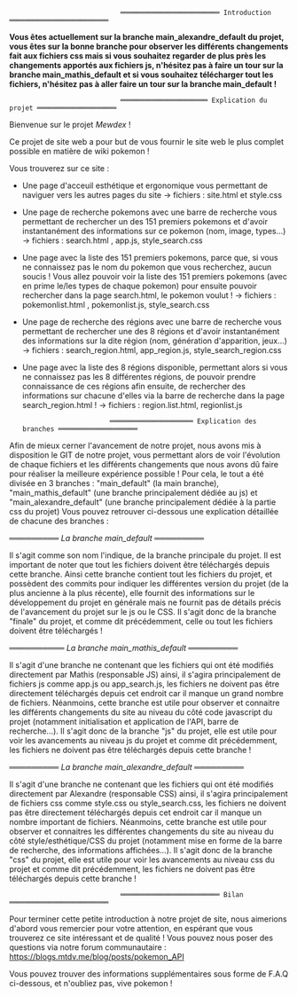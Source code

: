                                 ═════════════════════════ Introduction ═════════════════════════

**Vous êtes actuellement sur la branche main_alexandre_default du projet, vous êtes sur la bonne branche pour observer les différents changements fait aux fichiers css mais si vous souhaitez regarder de plus près les changements apportés aux fichiers js, n'hésitez pas à faire un tour sur la branche main_mathis_default et si vous souhaitez télécharger tout les fichiers, n'hésitez pas à aller faire un tour sur la branche main_default !** 

                                ══════════════════════ Explication du projet ════════════════════

Bienvenue sur le projet *Mewdex* ! 

Ce projet de site web a pour but de vous fournir le site web le plus complet possible en matière de wiki pokemon ! 

Vous trouverez sur ce site : 

- Une page d'acceuil esthétique et ergonomique vous permettant de naviguer vers les autres pages du site -> fichiers : site.html et style.css

- Une page de recherche pokemons avec une barre de recherche vous permettant de rechercher un des 151 premiers pokemons et d'avoir instantanément des informations sur ce pokemon (nom, image, types...) -> fichiers : search.html , app.js, style_search.css 

- Une page avec la liste des 151 premiers pokemons, parce que, si vous ne connaissez pas le nom du pokemon que vous recherchez, aucun soucis ! Vous allez pouvoir voir la liste des 151 premiers pokemons (avec en prime le/les types de chaque pokemon) pour ensuite pouvoir rechercher dans la page search.html, le pokemon voulut ! -> fichiers : pokemonlist.html , pokemonlist.js, style_search.css 

- Une page de recherche des régions avec une barre de recherche vous permettant de rechercher une des 8 régions et d'avoir instantanément des informations sur la dite région (nom, génération d'apparition, jeux...) -> fichiers : search_region.html, app_region.js, style_search_region.css 

- Une page avec la liste des 8 régions disponible, permettant alors si vous ne connaissez pas les 8 différentes régions, de pouvoir prendre connaissance de ces régions afin ensuite, de rechercher des informations sur chacune d'elles via la barre de recherche dans la page search_region.html ! -> fichiers : region.list.html, regionlist.js 

                            ═════════════════════ Explication des branches ════════════════════

Afin de mieux cerner l'avancement de notre projet, nous avons mis à disposition le GIT de notre projet, vous permettant alors de voir l'évolution de chaque fichiers et les différents changements que nous avons dû faire pour réaliser la meilleure expérience possible ! Pour cela, le tout a été divisée en 3 branches : "main_default" (la main branche), "main_mathis_default" (une branche principalement dédiée au js) et "main_alexandre_default" (une branche principalement dédiée à la partie css du projet) Vous pouvez retrouver ci-dessous une explication détaillée de chacune des branches : 

═════════ *La branche main_default* ═════════ 

Il s'agit comme son nom l'indique, de la branche principale du projet. Il est important de noter que tout les fichiers doivent être téléchargés depuis cette branche. Ainsi cette branche contient tout les fichiers du projet, et possèdent des commits pour indiquer les différentes version du projet (de la plus ancienne à la plus récente), elle fournit des informations sur le développement du projet en générale mais ne fournit pas de détails précis de l'avancement du projet sur le js ou le CSS. Il s'agit donc de la branche "finale" du projet, et comme dit précédemment, celle ou tout les fichiers doivent être téléchargés ! 

══════════ *La branche main_mathis_default* ═════════ 

Il s'agit d'une branche ne contenant que les fichiers qui ont été modifiés directement par Mathis (responsable JS) ainsi, il s'agira principalement de fichiers js comme app.js ou app_search.js, les fichiers ne doivent pas être directement téléchargés depuis cet endroit car il manque un grand nombre de fichiers. Néanmoins, cette branche est utile pour observer et connaitre les différents changements du site au niveau du côté code javascript du projet (notamment initialisation et application de l'API, barre de recherche...). Il s'agit donc de la branche "js" du projet, elle est utile pour voir les avancements au niveau js du projet et comme dit précédemment, les fichiers ne doivent pas être téléchargés depuis cette branche ! 

═════════ *La branche main_alexandre_default* ═════════

Il s'agit d'une branche ne contenant que les fichiers qui ont été modifiés directement par Alexandre (responsable CSS) ainsi, il s'agira principalement de fichiers css comme style.css ou style_search.css, les fichiers ne doivent pas être directement téléchargés depuis cet endroit car il manque un nombre important de fichiers. Néanmoins, cette branche est utile pour observer et connaitres les différentes changements du site au niveau du côté style/esthétique/CSS du projet (notamment mise en forme de la barre de recherche, des informations affichées...). Il s'agit donc de la branche "css" du projet, elle est utile pour voir les avancements au niveau css du projet et comme dit précédemment, les fichiers ne doivent pas être téléchargés depuis cette branche ! 

                                ═════════════════════════ Bilan ═════════════════════════

Pour terminer cette petite introduction à notre projet de site, nous aimerions d'abord vous remercier pour votre attention, en espérant que vous trouverez ce site intéressant et de qualité ! Vous pouvez nous poser des questions via notre forum communautaire : <a href>https://blogs.mtdv.me/blog/posts/pokemon_API</a> 

Vous pouvez trouver des informations supplémentaires sous forme de F.A.Q ci-dessous, et n'oubliez pas, vive pokemon !
